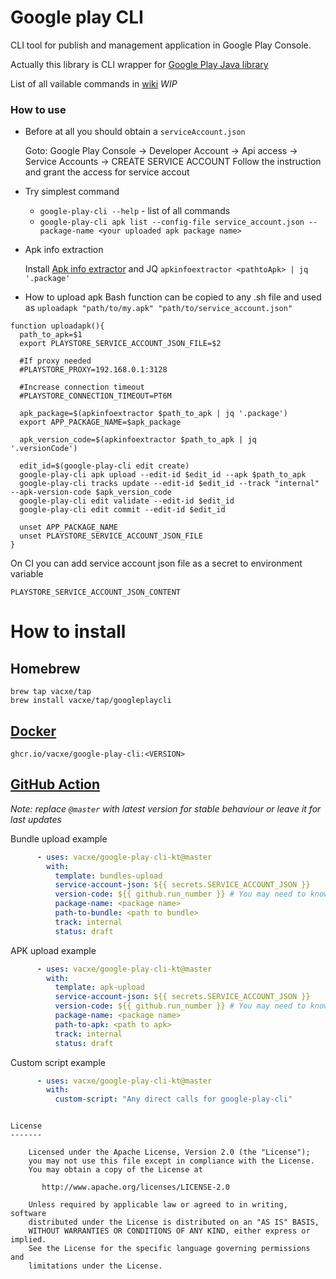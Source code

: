 # Google play CLI
CLI tool for publish and management application in Google Play Console.

Actually this library is CLI wrapper for [Google Play Java library](https://developers.google.com/android-publisher/api-ref)

List of all vailable commands in [wiki](https://github.com/Vacxe/google-play-cli/wiki/Google-Play-CLI) *WIP*

### How to use
* Before at all you should obtain a `serviceAccount.json`

  Goto: Google Play Console -> Developer Account -> Api access -> Service Accounts -> CREATE SERVICE ACCOUNT
  Follow the instruction and grant the access for service accout
* Try simplest command
  * ```google-play-cli --help``` - list of all commands
  * ```google-play-cli apk list --config-file service_account.json --package-name <your uploaded apk package name>```
  
* Apk info extraction
  
  Install [Apk info extractor](https://github.com/Vacxe/apk-info-extractor) and JQ `apkinfoextractor <pathtoApk> | jq '.package'`
  
* How to upload apk
Bash function can be copied to any .sh file and used as `uploadapk "path/to/my.apk" "path/to/service_account.json"`

```
function uploadapk(){
  path_to_apk=$1
  export PLAYSTORE_SERVICE_ACCOUNT_JSON_FILE=$2
  
  #If proxy needed
  #PLAYSTORE_PROXY=192.168.0.1:3128
  
  #Increase connection timeout
  #PLAYSTORE_CONNECTION_TIMEOUT=PT6M

  apk_package=$(apkinfoextractor $path_to_apk | jq '.package')
  export APP_PACKAGE_NAME=$apk_package

  apk_version_code=$(apkinfoextractor $path_to_apk | jq '.versionCode')

  edit_id=$(google-play-cli edit create)
  google-play-cli apk upload --edit-id $edit_id --apk $path_to_apk
  google-play-cli tracks update --edit-id $edit_id --track "internal" --apk-version-code $apk_version_code
  google-play-cli edit validate --edit-id $edit_id
  google-play-cli edit commit --edit-id $edit_id

  unset APP_PACKAGE_NAME
  unset PLAYSTORE_SERVICE_ACCOUNT_JSON_FILE
}
```  

On CI you can add service account json file as a secret to environment variable

``
PLAYSTORE_SERVICE_ACCOUNT_JSON_CONTENT
``

# How to install

## Homebrew

```
brew tap vacxe/tap
brew install vacxe/tap/googleplaycli
```

## [Docker](https://github.com/Vacxe/google-play-cli-kt/pkgs/container/google-play-cli)

```
ghcr.io/vacxe/google-play-cli:<VERSION>
```

## [GitHub Action](https://github.com/marketplace/actions/google-play-console)

*Note: replace `@master` with latest version for stable behaviour or leave it for last updates*

Bundle upload example
```yaml
      - uses: vacxe/google-play-cli-kt@master
        with:
          template: bundles-upload
          service-account-json: ${{ secrets.SERVICE_ACCOUNT_JSON }}
          version-code: ${{ github.run_number }} # You may need to know version code
          package-name: <package name>
          path-to-bundle: <path to bundle>
          track: internal
          status: draft
```

APK upload example
```yaml
      - uses: vacxe/google-play-cli-kt@master
        with:
          template: apk-upload
          service-account-json: ${{ secrets.SERVICE_ACCOUNT_JSON }}
          version-code: ${{ github.run_number }} # You may need to know version code
          package-name: <package name>
          path-to-apk: <path to apk>
          track: internal
          status: draft
```

Custom script example

```yaml
      - uses: vacxe/google-play-cli-kt@master
        with:
          custom-script: "Any direct calls for google-play-cli"
```

``````

License
-------

    Licensed under the Apache License, Version 2.0 (the "License");
    you may not use this file except in compliance with the License.
    You may obtain a copy of the License at

       http://www.apache.org/licenses/LICENSE-2.0

    Unless required by applicable law or agreed to in writing, software
    distributed under the License is distributed on an "AS IS" BASIS,
    WITHOUT WARRANTIES OR CONDITIONS OF ANY KIND, either express or implied.
    See the License for the specific language governing permissions and
    limitations under the License.
